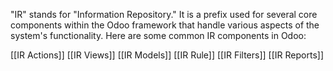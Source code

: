 "IR" stands for "Information Repository." It is a prefix used for several core components within the Odoo framework that handle various aspects of the system's functionality. Here are some common IR components in Odoo:

[[IR Actions]]
[[IR Views]] 
[[IR Models]]
[[IR Rule]]
[[IR Filters]] 
[[IR Reports]]